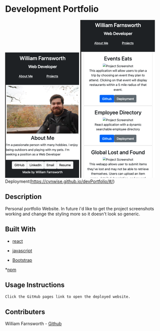 # Development Portfolio

![ScreenShot](./src/components/assets/demoScreenshot1.png)
![ScreenShot](./src/components/assets/demoScreenshot2.png)
Deployment(https://cynwise.github.io/devPortfolio/#/)

## Description

Personal portfolio Website. In future i'd like to get the project screenshots working and change the styling more so it doesn't look so generic.

## Built With

* [react](https://reactjs.org/)

* [javascript](https://www.javascript.com/)

* [Bootstrap](https://getbootstrap.com/docs/5.0/getting-started/introduction/)

*[npm](https://www.npmjs.com/)

## Usage Instructions

    Click the GitHub pages link to open the deployed website.

## Contributers

William Farnsworth - [Github](https://github.com/Cynwise)
